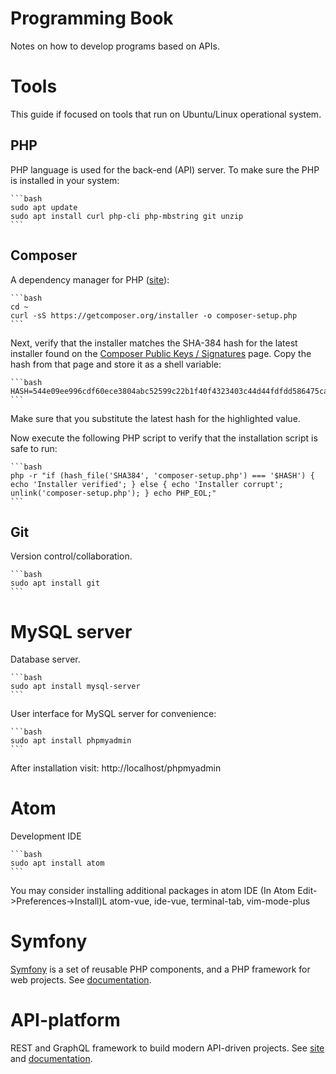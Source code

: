 # Programming Book

Notes on how to develop programs based on APIs.

# Tools

This guide if focused on tools that run on Ubuntu/Linux operational system.

## PHP

PHP language is used for the back-end (API) server. To make sure the PHP is installed in your system:

    ```bash
    sudo apt update
    sudo apt install curl php-cli php-mbstring git unzip
    ```

## Composer

A dependency manager for PHP ([site](https://getcomposer.org)):

    ```bash
    cd ~
    curl -sS https://getcomposer.org/installer -o composer-setup.php
    ```

Next, verify that the installer matches the SHA-384 hash for the latest installer found on the [Composer Public Keys / Signatures](https://composer.github.io/pubkeys.html) page. Copy the hash from that page and store it as a shell variable:

    ```bash
    HASH=544e09ee996cdf60ece3804abc52599c22b1f40f4323403c44d44fdfdd586475ca9813a858088ffbc1f233e9b180f061
    ```
Make sure that you substitute the latest hash for the highlighted value.

Now execute the following PHP script to verify that the installation script is safe to run:

    ```bash
    php -r "if (hash_file('SHA384', 'composer-setup.php') === '$HASH') { echo 'Installer verified'; } else { echo 'Installer corrupt'; unlink('composer-setup.php'); } echo PHP_EOL;"
    ```

## Git

Version control/collaboration.

    ```bash
    sudo apt install git
    ```

# MySQL server

Database server.

    ```bash
    sudo apt install mysql-server
    ```

User interface for MySQL server for convenience:

    ```bash
    sudo apt install phpmyadmin
    ```
After installation visit: http://localhost/phpmyadmin

# Atom

Development IDE

    ```bash
    sudo apt install atom
    ```

You may consider installing additional packages in atom IDE (In Atom Edit->Preferences->Install)L atom-vue, ide-vue, terminal-tab, vim-mode-plus

# Symfony

[Symfony](https://symfony.com/) is a set of reusable PHP components, and a PHP framework for web projects. See [documentation](https://symfony.com/doc/current/index.html).

# API-platform

REST and GraphQL framework to build modern API-driven projects. See [site](https://api-platform.com/) and [documentation](https://api-platform.com/docs).
